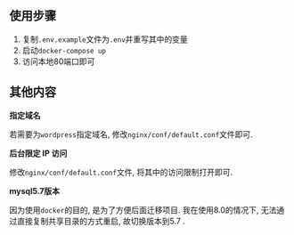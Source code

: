 ## 使用步骤

1. 复制`.env.example`文件为`.env`并重写其中的变量
2. 启动`docker-compose up`
3. 访问本地80端口即可

## 其他内容

**指定域名**

若需要为`wordpress`指定域名, 修改`nginx/conf/default.conf`文件即可.

**后台限定 IP 访问**

修改`nginx/conf/default.conf`文件, 将其中的访问限制打开即可. 

**mysql5.7版本**

因为使用`docker`的目的, 是为了方便后面迁移项目. 我在使用8.0的情况下, 无法通过直接复制共享目录的方式重启, 故切换版本到5.7 . 